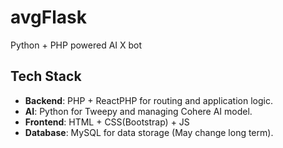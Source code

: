 # avgFlask
Python + PHP powered AI X bot

## Tech Stack
- **Backend**: PHP + ReactPHP for routing and application logic.
- **AI**: Python for Tweepy and managing Cohere AI model.
- **Frontend**: HTML + CSS(Bootstrap) + JS
- **Database**: MySQL for data storage (May change long term).

